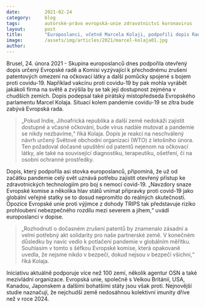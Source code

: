 ```yaml
---
date:         2021-02-24
category:     blog
tags:         autorské-právo evropská-unie zdravotnictví koronavirus
layout:       post
title:        "Europoslanci, včetně Marcela Kolaji, podpořili dopis Radě vyzývající k dočasnému zrušení patentů na očkování nebo diagnostiku"
image:        /assets/img/articles/2021/marcel-kolaja01.jpg
author:       
---
```




Brusel, 24. února 2021 - Skupina europoslanců dnes podpořila otevřený dopis určený Evropské radě a Komisi vyzývající k přechodnému zrušení patentových omezení na očkovací látky a další pomůcky spojené s bojem proti covidu-19. Například vakcínu proti covidu-19 by pak mohla vyrábět jakákoli firma na světě a zvýšila by se tak její dostupnost zejména v chudších zemích. Dopis podepsal také pirátský místopředseda Evropského parlamentu Marcel Kolaja. Situací kolem pandemie covidu-19 se zítra bude zabývá Evropská rada.

> „Pokud Indie, Jihoafrická republika a další země nedokáží zajistit dostupné a včasné očkování, bude virus nadále mutovat a pandemie se nikdy nezbavíme,“ říká Kolaja. Dopis je reakcí na neschválený návrh určený Světové obchodní organizaci (WTO) z letošního února. Ten požadoval dočasné upuštění od patentů nejenom na očkovací látky, ale také na související diagnostiku, terapeutiku, ošetření, či na osobní ochranné prostředky.

Dopis, který podpořila asi stovka europoslanců, připomíná, že už od začátku pandemie celý svět uznává potřebu zajistit otevřený přístup ke zdravotnických technologiím pro boj s nemocí covid-19. „Navzdory snaze Evropské komise a několika hlav států vnímat přípravky proti covid-19 jako globální veřejné statky se to dosud nepromítlo do reálných skutečností. Opozice Evropské unie proti výjimce z dohody TRIPS tak představuje riziko prohloubení nebezpečného rozdílu mezi severem a jihem,“ uvádí europoslanci v dopise.

> „Rozhodnutí o dočasném zrušení patentů by znamenalo zásadní a velmi potřebný akt solidarity pro naše partnerské země. V konečném důsledku by navíc vedlo k potlačení pandemie v globálním měřítku. Souhlasím v tomto s šéfkou Evropské komise, která opakovaně uvedla, že nejsme nikdo v bezpečí, dokud nejsou v bezpečí všichni,“ říká Kolaja.

Iniciativu aktuálně podporuje více než 100 zemí, několik agentur OSN a také mezivládní organizace. Evropská unie, společně s Velkou Británií, USA, Kanadou, Japonskem a dalšími bohatšími státy jsou však proti. Nejnovější studie naznačují, že nejchudší země nedosáhnou kolektivní imunity dříve než v roce 2024.
